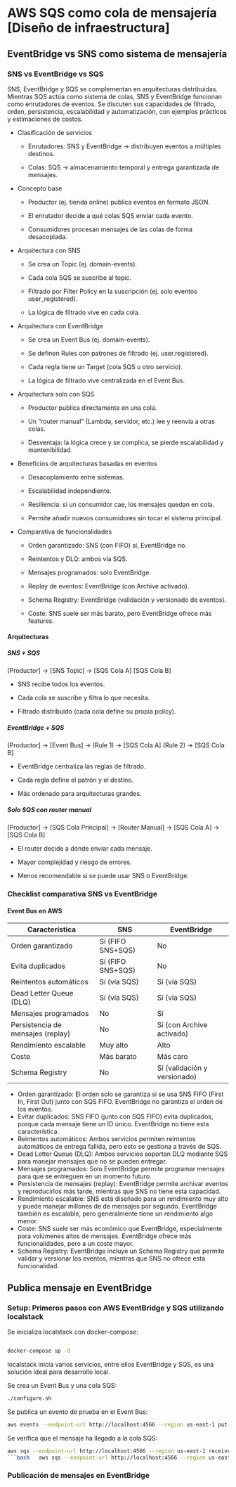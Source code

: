 # AWS SQS como cola de mensajería [Diseño de infraestructura]

## EventBridge vs SNS como sistema de mensajería

### SNS vs EventBridge vs SQS

SNS, EventBridge y SQS se complementan en arquitecturas distribuidas. Mientras SQS actúa como sistema de colas, SNS y EventBridge funcionan como enrutadores de eventos. Se discuten sus capacidades de filtrado, orden, persistencia, escalabilidad y automatización, con ejemplos prácticos y estimaciones de costos.

- Clasificación de servicios

  - Enrutadores: SNS y EventBridge → distribuyen eventos a múltiples destinos.

  - Colas: SQS → almacenamiento temporal y entrega garantizada de mensajes.

- Concepto base

  - Productor (ej. tienda online) publica eventos en formato JSON.

  - El enrutador decide a qué colas SQS enviar cada evento.

  - Consumidores procesan mensajes de las colas de forma desacoplada.

- Arquitectura con SNS

  - Se crea un Topic (ej. domain-events).

  - Cada cola SQS se suscribe al topic.

  - Filtrado por Filter Policy en la suscripción (ej. solo eventos user_registered).

  - La lógica de filtrado vive en cada cola.

- Arquitectura con EventBridge

  - Se crea un Event Bus (ej. domain-events).

  - Se definen Rules con patrones de filtrado (ej. user.registered).

  - Cada regla tiene un Target (cola SQS u otro servicio).

  - La lógica de filtrado vive centralizada en el Event Bus.

- Arquitectura solo con SQS

  - Productor publica directamente en una cola.

  - Un “router manual” (Lambda, servidor, etc.) lee y reenvía a otras colas.

  - Desventaja: la lógica crece y se complica, se pierde escalabilidad y mantenibilidad.

- Beneficios de arquitecturas basadas en eventos

  - Desacoplamiento entre sistemas.

  - Escalabilidad independiente.

  - Resiliencia: si un consumidor cae, los mensajes quedan en cola.

  - Permite añadir nuevos consumidores sin tocar el sistema principal.

- Comparativa de funcionalidades

  - Orden garantizado: SNS (con FIFO) sí, EventBridge no.

  - Reintentos y DLQ: ambos vía SQS.

  - Mensajes programados: solo EventBridge.

  - Replay de eventos: EventBridge (con Archive activado).

  - Schema Registry: EventBridge (validación y versionado de eventos).

  - Coste: SNS suele ser más barato, pero EventBridge ofrece más features.

#### Arquitecturas

##### SNS + SQS

[Productor] → [SNS Topic] → [SQS Cola A]
                              [SQS Cola B]

- SNS recibe todos los eventos.

- Cada cola se suscribe y filtra lo que necesita.

- Filtrado distribuido (cada cola define su propia policy).

##### EventBridge + SQS

[Productor] → [Event Bus] → (Rule 1) → [SQS Cola A]
                              (Rule 2) → [SQS Cola B]

- EventBridge centraliza las reglas de filtrado.

- Cada regla define el patrón y el destino.

- Más ordenado para arquitecturas grandes.

##### Solo SQS con router manual

[Productor] → [SQS Cola Principal] → [Router Manual] → [SQS Cola A]
                                                  → [SQS Cola B]

- El router decide a dónde enviar cada mensaje.

- Mayor complejidad y riesgo de errores.

- Menos recomendable si se puede usar SNS o EventBridge.

### Checklist comparativa SNS vs EventBridge

#### Event Bus en AWS

| Característica                     | SNS                          | EventBridge                 |
|-----------------------------------|------------------------------|-----------------------------|
| Orden garantizado                | Sí (FIFO SNS+SQS)              | No                          |
| Evita duplicados                | Sí (FIFO SNS+SQS)              | No                          |
| Reintentos automáticos           | Sí (vía SQS)                  | Sí (vía SQS)                 |
| Dead Letter Queue (DLQ)          | Sí (vía SQS)                  | Sí (vía SQS)                 |
| Mensajes programados             | No                           | Sí                          |
| Persistencia de mensajes (replay) | No                           | Sí (con Archive activado)   |
| Rendimiento escalable         | Muy alto                     | Alto                        |
| Coste                           | Más barato                   | Más caro                    |
| Schema Registry                 | No                           | Sí (validación y versionado)|

- Orden garantizado: El orden solo se garantiza si se usa SNS FIFO (First In, First Out) junto con SQS FIFO. EventBridge no garantiza el orden de los eventos.
- Evitar duplicados: SNS FIFO (junto con SQS FIFO) evita duplicados, porque cada mensaje tiene un ID único. EventBridge no tiene esta característica.
- Reintentos automáticos: Ambos servicios permiten reintentos automáticos de entrega fallida, pero esto se gestiona a través de SQS.
- Dead Letter Queue (DLQ): Ambos servicios soportan DLQ mediante SQS para manejar mensajes que no se pueden entregar.
- Mensajes programados: Solo EventBridge permite programar mensajes para que se entreguen en un momento futuro.
- Persistencia de mensajes (replay): EventBridge permite archivar eventos y reproducirlos más tarde, mientras que SNS no tiene esta capacidad.
- Rendimiento escalable: SNS está diseñado para un rendimiento muy alto y puede manejar millones de de mensajes por segundo. EventBridge también es escalable, pero generalmente tiene un rendimiento algo menor.
- Coste: SNS suele ser más económico que EventBridge, especialmente para volúmenes altos de mensajes. EventBridge ofrece más funcionalidades, pero a un coste mayor.
- Schema Registry: EventBridge incluye un Schema Registry que permite validar y versionar los eventos, mientras que SNS no ofrece esta funcionalidad.

## Publica mensaje en EventBridge

### Setup: Primeros pasos con AWS EventBridge y SQS utilizando localstack

Se inicializa localstack con docker-compose:

```bash

docker-compose up -d
```

localstack inicia varios servicios, entre ellos EventBridge y SQS, es una solución ideal para desarrollo local.

Se crea un Event Bus y una cola SQS:

```bash
./configure.sh
```

Se publica un evento de prueba en el Event Bus:

```bash
aws events --endpoint-url http://localhost:4566 --region us-east-1 put-events --entries file://event.json
```

Se verifica que el mensaje ha llegado a la cola SQS:

```bash
aws sqs --endpoint-url http://localhost:4566 --region us-east-1 receive-message --queue-url http://localhost:4566/000000000000/send_welcome_email_on_user_registered
```bash   aws sqs --endpoint-url http://localhost:4566 --region us-east-1 receive-message --queue-url http://localhost:4566/000000000000/send_welcome_email_on_user_registered
```

### Publicación de mensajes en EventBridge

